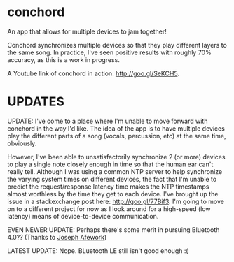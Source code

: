 conchord
========

An app that allows for multiple devices to jam together!

Conchord synchronizes multiple devices so that they play different layers to the same song.<!-- The devices communicate with a shared NTP server in order to synchronize their device clocks while using Firebase to pass information relating to the song being played between them.
-->
In practice, I've seen positive results with roughly 70% accuracy, as this is a work in progress.

A Youtube link of conchord in action: http://goo.gl/SeKCH5.  

UPDATES
=======

UPDATE: I've come to a place where I'm unable to move forward with conchord in the way I'd like. The idea of the app is to have multiple devices play the different parts of a song (vocals, percussion, etc) at the same time, obviously.

However, I've been able to unsatisfactorily synchronize 2 (or more) devices to play a single note closely enough in time so that the human ear can't really tell. Although I was using a common NTP server to help synchronize the varying system times on different devices, the fact that I'm unable to predict the request/response latency time makes the NTP timestamps almost worthless by the time they get to each device. I've brought up the issue in a stackexchange post here: http://goo.gl/77Bif3. I'm going to move on to a different project for now as I look around for a high-speed (low latency) means of device-to-device communication. 

EVEN NEWER UPDATE: Perhaps there's some merit in pursuing Bluetooth 4.0?? (Thanks to [Joseph Afework](https://github.com/Commander147))

LATEST UPDATE: Nope. BLuetooth LE still isn't good enough :(
